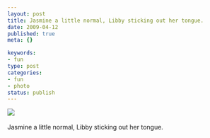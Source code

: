 ```yaml
--- 
layout: post
title: Jasmine a little normal, Libby sticking out her tongue.
date: 2009-04-12
published: true
meta: {}

keywords: 
- fun
type: post
categories: 
- fun
- photo
status: publish
---
```

![](http://media.eick.us/2011/06/4Lbi8pbnEm7pdzjnZl7wp7dvo1_500.jpg)<br /><br />Jasmine a little normal, Libby sticking out her tongue.
